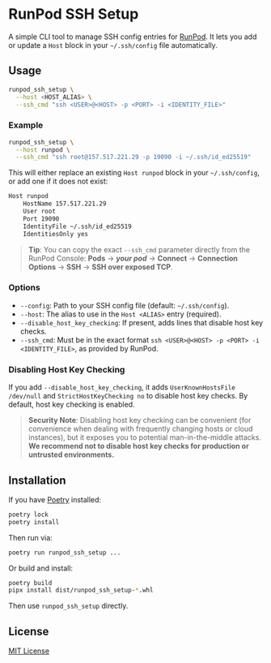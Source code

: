 # RunPod SSH Setup

A simple CLI tool to manage SSH config entries for [RunPod](https://www.runpod.io/). It
lets you add or update a `Host` block in your `~/.ssh/config` file automatically.

## Usage

```bash
runpod_ssh_setup \
  --host <HOST_ALIAS> \
  --ssh_cmd "ssh <USER>@<HOST> -p <PORT> -i <IDENTITY_FILE>"
```

### Example

```bash
runpod_ssh_setup \
  --host runpod \
  --ssh_cmd "ssh root@157.517.221.29 -p 19090 -i ~/.ssh/id_ed25519"
```

This will either replace an existing `Host runpod` block in your `~/.ssh/config`, or add
one if it does not exist:

```txt
Host runpod
    HostName 157.517.221.29
    User root
    Port 19090
    IdentityFile ~/.ssh/id_ed25519
    IdentitiesOnly yes
```

> **Tip**: You can copy the exact `--ssh_cmd` parameter directly from the RunPod
> Console: **Pods** → **_your pod_** → **Connect** → **Connection Options** → **SSH** →
> **SSH over exposed TCP**.

### Options

- `--config`: Path to your SSH config file (default: `~/.ssh/config`).
- `--host`: The alias to use in the `Host <ALIAS>` entry (required).
- `--disable_host_key_checking`: If present, adds lines that disable host key checks.
- `--ssh_cmd`: Must be in the exact format
  `ssh <USER>@<HOST> -p <PORT> -i <IDENTITY_FILE>`, as provided by RunPod.

### Disabling Host Key Checking

If you add `--disable_host_key_checking`, it adds `UserKnownHostsFile /dev/null` and
`StrictHostKeyChecking no` to disable host key checks. By default, host key checking is
enabled.

> **Security Note**: Disabling host key checking can be convenient (for convenience when
> dealing with frequently changing hosts or cloud instances), but it exposes you to
> potential man-in-the-middle attacks. **We recommend not to disable host key checks for
> production or untrusted environments.**

## Installation

If you have [Poetry](https://python-poetry.org/) installed:

```bash
poetry lock
poetry install
```

Then run via:

```bash
poetry run runpod_ssh_setup ...
```

Or build and install:

```bash
poetry build
pipx install dist/runpod_ssh_setup-*.whl
```

Then use `runpod_ssh_setup` directly.

## License

[MIT License](LICENSE)
